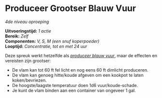 # Produceer Grootser Blauw Vuur

_4de niveau_
_oproeping_

**Uitvoeringstijd:**
_1 actie_  
**Bereik:**
_Zelf_  
**Componenten:**
_V, S, M (een snuf koperpoeder)_  
**Looptijd:**
_Concentratie, tot en met 24 uur_

Deze spreuk werkt hetzelfde als [_produceer blauw vuur_](project:blauw_vuur.md), maar de effecten en vereisten zijn grootser:

- De vlam kan tot 60 ft fel licht en nog eens 60 ft dimlicht produceren.
- De vlam kan genoeg hitte/koude afgeven om een kookpot te laten koken/bevriezen.
- De hoogste/laagste temperatuur doen 1d6 vuur/koude-schade.
- Je kunt de vlam binden aan een container van ongeveer 1 gal.
